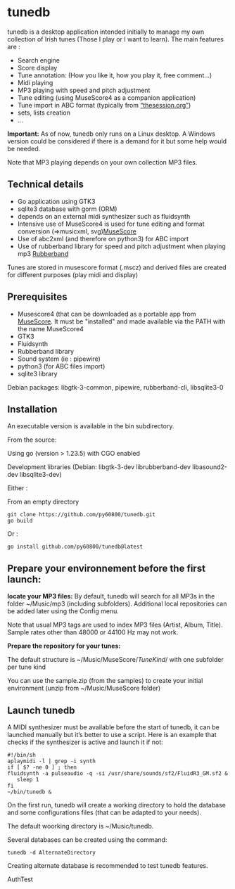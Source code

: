 # tunedb
tunedb is a desktop application  intended  initially to manage my own collection of Irish tunes (Those I play or I want to learn). The main features are :

- Search engine
- Score display
- Tune annotation: (How you like it, how you play it, free comment...)
- Midi playing
- MP3 playing with speed and pitch adjustment
- Tune editing (using MuseScore4 as a companion application)
- Tune import in ABC format (typically from [“thesession.org”](https://thesession.org))
- sets, lists creation
- ...
    
**Important:** As of now, tunedb only runs on a Linux desktop.  A Windows version could be considered if there is a demand for it but some help would be needed.

Note that MP3 playing depends on your own collection MP3 files.

## Technical details
   
- Go application using GTK3
- sqlite3 database with gorm (ORM)
- depends on an external midi synthesizer such as  fluidsynth
- Intensive use of MuseScore4 is used for tune editing  and format conversion (=>musicxml, svg)[MuseScore](https://musescore.org/)
- Use of abc2xml (and therefore on python3) for ABC import
- Use of rubberband library for speed and pitch adjustment when playing mp3 [Rubberband](https://breakfastquay.com/rubberband/)
    
Tunes are stored in musescore format (.mscz) and derived files are created for different purposes (play midi and display)

## Prerequisites
    
- Musescore4 (that can be downloaded as a portable app from [MuseScore](https://musescore.org/). It must be "installed" and made available via the PATH with the name MuseScore4
- GTK3
- Fluidsynth
- Rubberband library
- Sound system (ie : pipewire)
- python3 (for ABC files import)
- sqlite3 library
          
Debian packages: libgtk-3-common, pipewire, rubberband-cli, libsqlite3-0

## Installation

An executable version is available in the bin subdirectory.

From the source:

Using go (version > 1.23.5) with CGO enabled

Development libraries (Debian: libgtk-3-dev librubberband-dev libasound2-dev libsqlite3-dev)

Either :

From an empty directory

    git clone https://github.com/py60800/tunedb.git   
    go build


Or :

    go install github.com/py60800/tunedb@latest

## Prepare your environnement before the first launch:

**locate your MP3 files:**
By default, tunedb will search for all MP3s in the folder ~/Music/mp3 (including subfolders).
Additional local repositories can be added later using the Config menu.

Note that usual MP3 tags are used to index MP3 files (Artist, Album, Title). Sample rates other than 48000 or 44100 Hz may not work.

**Prepare the repository for your tunes:**

The default structure is ~/Music/MuseScore/_TuneKind_/  with one subfolder per tune kind

You can use the sample.zip (from the samples) to create your initial environment (unzip from ~/Music/MuseScore folder)

## Launch tunedb

A MIDI synthesizer must be available before the start of tunedb, it can be launched manually but it’s better to use a script. Here is an example that checks if the synthesizer is active and launch it if not:

    #!/bin/sh
    aplaymidi -l | grep -i synth 
    if [ $? -ne 0 ] ; then 
    fluidsynth -a pulseaudio -q -si /usr/share/sounds/sf2/FluidR3_GM.sf2 &
       sleep 1
    fi
    ~/bin/tunedb &

On the first run, tunedb will create a working directory to hold the database and some configurations files (that can be adapted to your needs).

The default woorking directory is ~/Music/tunedb.

Several databases can be created using the command:

    tunedb -d AlternateDirectory

Creating alternate database is recommended to test tunedb features.
    
AuthTest
